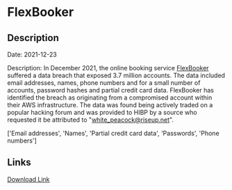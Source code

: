 # FlexBooker

## Description

Date: 2021-12-23

Description:
In December 2021, the online booking service <a href="https://www.flexbooker.com/" target="_blank" rel="noopener">FlexBooker</a> suffered a data breach that exposed 3.7 million accounts. The data included email addresses, names, phone numbers and for a small number of accounts, password hashes and partial credit card data. FlexBooker has identified the breach as originating from a compromised account within their AWS infrastructure. The data was found being actively traded on a popular hacking forum and was provided to HIBP by a source who requested it be attributed to &quot;white_peacock@riseup.net&quot;.


['Email addresses', 'Names', 'Partial credit card data', 'Passwords', 'Phone numbers']

## Links

[Download Link](https://link-to.net/1229997/989.51178570293/dynamic/?r=aHR0cHM6Ly93d3cubWVkaWFmaXJlLmNvbS92aWV3L0tSdzJsNWFpWTRQc1ZsNC9mbGV4Ym9va2VyLmNvbS9maWxl)